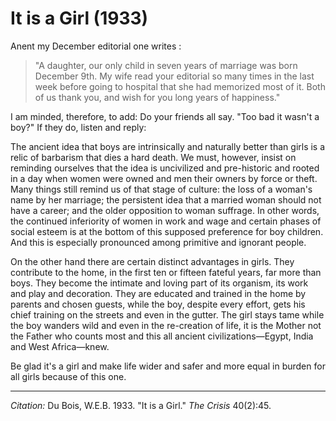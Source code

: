 # It is a Girl (1933)

Anent my December editorial one writes :

> "A daughter, our only child in seven years of marriage was born December 9th. My wife read your editorial so many times in the last week before going to hospital that she had memorized most of it. Both of us thank you, and wish for you long years of happiness."

I am minded, therefore, to add: Do your friends all say. "Too bad it wasn't a boy?" If they do, listen and reply:

The ancient idea that boys are intrinsically and naturally better than girls is a relic of barbarism that dies a hard death. We must, however, insist on reminding ourselves that the idea is uncivilized and pre-historic and rooted in a day when women were owned and men their owners by force or theft. Many things still remind us of that stage of culture: the loss of a woman's name by her marriage; the persistent idea that a married woman should not have a career; and the older opposition to woman suffrage. In other words, the continued inferiority of women in work and wage and certain phases of social esteem is at the bottom of this supposed preference for boy children. And this is especially pronounced among primitive and ignorant people.

On the other hand there are certain distinct advantages in girls. They contribute to the home, in the first ten or fifteen fateful years, far more than boys. They become the intimate and loving part of its organism, its work and play and decoration. They are educated and trained in the home by parents and chosen guests, while the boy, despite every effort, gets his chief training on the streets and even in the gutter. The girl stays tame while the boy wanders wild and even in the re-creation of life, it is the Mother not the Father who counts most and this all ancient civilizations—Egypt, India and West Africa—knew.

Be glad it's a girl and make life wider and safer and more equal in burden for all girls because of this one.


_________________
*Citation:* Du Bois, W.E.B. 1933. "It is a Girl." *The Crisis* 40(2):45.

